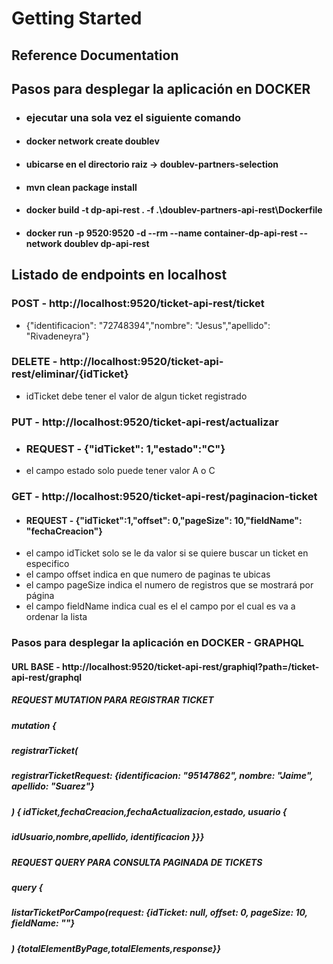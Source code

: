 # Getting Started

## Reference Documentation

## Pasos para desplegar la aplicación en DOCKER

- ### ejecutar una sola vez el siguiente comando
- #### docker network create doublev

- #### ubicarse en el directorio raiz -> doublev-partners-selection
- #### mvn clean package install
- #### docker build -t dp-api-rest . -f .\doublev-partners-api-rest\Dockerfile
- #### docker run -p 9520:9520 -d --rm --name container-dp-api-rest --network doublev dp-api-rest


## Listado de endpoints en localhost

### POST - http://localhost:9520/ticket-api-rest/ticket
- {"identificacion": "72748394","nombre": "Jesus","apellido": "Rivadeneyra"}

### DELETE - http://localhost:9520/ticket-api-rest/eliminar/{idTicket}
- idTicket debe tener el valor de algun ticket registrado


### PUT - http://localhost:9520/ticket-api-rest/actualizar
- ### REQUEST - {"idTicket": 1,"estado":"C"}
-  el campo estado solo puede tener valor A o C

### GET - http://localhost:9520/ticket-api-rest/paginacion-ticket

- #### REQUEST - {"idTicket":1,"offset": 0,"pageSize": 10,"fieldName": "fechaCreacion"}
-  el campo idTicket solo se le da valor si se quiere buscar un ticket en especifico
-  el campo offset indica en que numero de paginas te ubicas
-  el campo pageSize indica el numero de registros que se mostrará por página
-  el campo fieldName indica cual es el el campo por el cual es va a ordenar la lista

### Pasos para desplegar la aplicación en DOCKER - GRAPHQL

#### URL BASE - http://localhost:9520/ticket-api-rest/graphiql?path=/ticket-api-rest/graphql

##### REQUEST MUTATION PARA REGISTRAR TICKET

##### mutation {
##### registrarTicket(
##### registrarTicketRequest: {identificacion: "95147862", nombre: "Jaime", apellido: "Suarez"}
##### ) { idTicket,fechaCreacion,fechaActualizacion,estado, usuario {
##### idUsuario,nombre,apellido, identificacion }}}


##### REQUEST QUERY PARA CONSULTA PAGINADA DE TICKETS

##### query {
##### listarTicketPorCampo(request: {idTicket: null, offset: 0, pageSize: 10, fieldName: ""}
##### ) {totalElementByPage,totalElements,response}}
